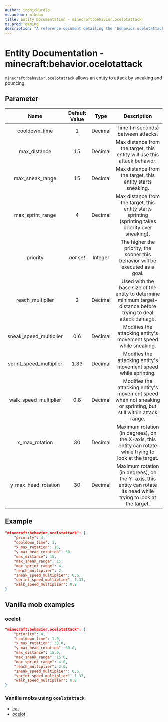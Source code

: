 ```yaml
---
author: iconicNurdle
ms.author: mikeam
title: Entity Documentation - minecraft:behavior.ocelotattack
ms.prod: gaming
description: "A reference document detailing the 'behavior.ocelotattack' entity goal"
---
```


# Entity Documentation - minecraft:behavior.ocelotattack

`minecraft:behavior.ocelotattack` allows an entity to attack by sneaking and pouncing.

## Parameter

| Name| Default Value| Type| Description |
|:-----------:|:-----------:|:-----------:|:-----------:|
| cooldown_time| 1| Decimal| Time (in seconds) between attacks. |
| max_distance| 15| Decimal| Max distance from the target, this entity will use this attack behavior. |
| max_sneak_range| 15| Decimal| Max distance from the target, this entity starts sneaking. |
| max_sprint_range| 4| Decimal| Max distance from the target, this entity starts sprinting (sprinting takes priority over sneaking). |
|priority|*not set*|Integer|The higher the priority, the sooner this behavior will be executed as a goal.|
| reach_multiplier| 2| Decimal| Used with the base size of the entity to determine minimum target-distance before trying to deal attack damage. |
| sneak_speed_multiplier| 0.6| Decimal| Modifies the attacking entity's movement speed while sneaking. |
| sprint_speed_multiplier| 1.33| Decimal| Modifies the attacking entity's movement speed while sprinting. |
| walk_speed_multiplier| 0.8| Decimal| Modifies the attacking entity's movement speed when not sneaking or sprinting, but still within attack range. |
| x_max_rotation| 30| Decimal| Maximum rotation (in degrees), on the X-axis, this entity can rotate while trying to look at the target. |
| y_max_head_rotation| 30| Decimal| Maximum rotation (in degrees), on the Y-axis, this entity can rotate its head while trying to look at the target. |

## Example

```json
"minecraft:behavior.ocelotattack": {
    "priority": 4,
    "cooldown_time": 1,
    "x_max_rotation": 15,
    "y_max_head_rotation": 30,
    "max_distance": 15,
    "max_sneak_range": 15,
    "max_sprint_range": 4,
    "reach_multiplier": 2,
    "sneak_speed_multiplier": 0.6,
    "sprint_speed_multiplier": 1.33,
    "walk_speed_multiplier": 0.8
}
```

## Vanilla mob examples

### ocelot

```json
"minecraft:behavior.ocelotattack": {
    "priority": 4,
    "cooldown_time": 1.0,
    "x_max_rotation": 30.0,
    "y_max_head_rotation": 30.0,
    "max_distance": 15.0,
    "max_sneak_range": 15.0,
    "max_sprint_range": 4.0,
    "reach_multiplier": 2.0,
    "sneak_speed_multiplier": 0.6,
    "sprint_speed_multiplier": 1.33,
    "walk_speed_multiplier": 0.8
}
```

### Vanilla mobs using `ocelotattack`

- [cat](../../../../Source/VanillaBehaviorPack_Snippets/entities/cat.md)
- [ocelot](../../../../Source/VanillaBehaviorPack_Snippets/entities/ocelot.md)
